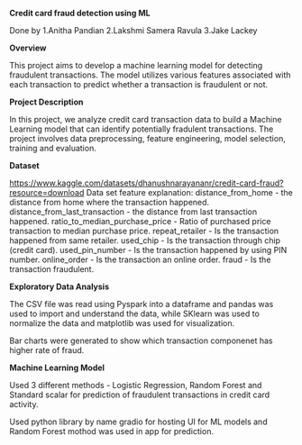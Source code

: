 
**Credit card fraud detection using ML**

Done by 
1.Anitha Pandian
2.Lakshmi Samera Ravula
3.Jake Lackey

**Overview**

This project aims to develop a machine learning model for detecting fraudulent transactions. The model utilizes various features associated with each transaction to predict whether a transaction is fraudulent or not. 

**Project Description**

In this project, we analyze credit card transaction data to build a Machine Learning model that can identify potentially fradulent transactions. The project involves data preprocessing, feature engineering, model selection, training and evaluation.

**Dataset**

https://www.kaggle.com/datasets/dhanushnarayananr/credit-card-fraud?resource=download
Data set feature explanation:
distance_from_home - the distance from home where the transaction happened.
distance_from_last_transaction - the distance from last transaction happened.
ratio_to_median_purchase_price - Ratio of purchased price transaction to median purchase price.
repeat_retailer - Is the transaction happened from same retailer.
used_chip - Is the transaction through chip (credit card).
used_pin_number - Is the transaction happened by using PIN number.
online_order - Is the transaction an online order.
fraud - Is the transaction fraudulent.

**Exploratory Data Analysis**

The CSV file was read using Pyspark into a dataframe and pandas was used to import and understand the data, while SKlearn was used to normalize the data and matplotlib was used for visualization.

Bar charts were generated to show which transaction componenet has higher rate of fraud.

**Machine Learning Model**

Used 3 different methods - Logistic Regression, Random Forest and Standard scalar for prediction of fraudulent transactions in credit card activity.

Used python library by name gradio for hosting UI for ML models and Random Forest mothod was used in app for prediction.
